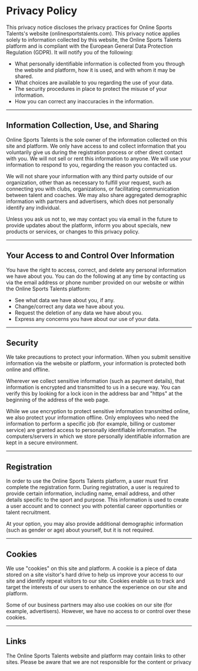 # Privacy Policy

This privacy notice discloses the privacy practices for Online Sports Talents's website (onlinesportstalents.com). This privacy notice applies solely to information collected by this website, the Online Sports Talents platform and is compliant with the European General Data Protection Regulation (GDPR). It will notify you of the following:

-   What personally identifiable information is collected from you through the website and platform, how it is used, and with whom it may be shared.
-   What choices are available to you regarding the use of your data.
-   The security procedures in place to protect the misuse of your information.
-   How you can correct any inaccuracies in the information.

---

## Information Collection, Use, and Sharing

Online Sports Talents is the sole owner of the information collected on this site and platform. We only have access to and collect information that you voluntarily give us during the registration process or other direct contact with you. We will not sell or rent this information to anyone. We will use your information to respond to you, regarding the reason you contacted us.

We will not share your information with any third party outside of our organization, other than as necessary to fulfill your request, such as connecting you with clubs, organizations, or facilitating communication between talent and coaches. We may also share aggregated demographic information with partners and advertisers, which does not personally identify any individual.

Unless you ask us not to, we may contact you via email in the future to provide updates about the platform, inform you about specials, new products or services, or changes to this privacy policy.

---

## Your Access to and Control Over Information

You have the right to access, correct, and delete any personal information we have about you. You can do the following at any time by contacting us via the email address or phone number provided on our website or within the Online Sports Talents platform:

-   See what data we have about you, if any.
-   Change/correct any data we have about you.
-   Request the deletion of any data we have about you.
-   Express any concerns you have about our use of your data.

---

## Security

We take precautions to protect your information. When you submit sensitive information via the website or platform, your information is protected both online and offline.

Wherever we collect sensitive information (such as payment details), that information is encrypted and transmitted to us in a secure way. You can verify this by looking for a lock icon in the address bar and "https" at the beginning of the address of the web page.

While we use encryption to protect sensitive information transmitted online, we also protect your information offline. Only employees who need the information to perform a specific job (for example, billing or customer service) are granted access to personally identifiable information. The computers/servers in which we store personally identifiable information are kept in a secure environment.

---

## Registration

In order to use the Online Sports Talents platform, a user must first complete the registration form. During registration, a user is required to provide certain information, including name, email address, and other details specific to the sport and purpose. This information is used to create a user account and to connect you with potential career opportunities or talent recruitment.

At your option, you may also provide additional demographic information (such as gender or age) about yourself, but it is not required.

---

## Cookies

We use "cookies" on this site and platform. A cookie is a piece of data stored on a site visitor's hard drive to help us improve your access to our site and identify repeat visitors to our site. Cookies enable us to track and target the interests of our users to enhance the experience on our site and platform.

Some of our business partners may also use cookies on our site (for example, advertisers). However, we have no access to or control over these cookies.

---

## Links

The Online Sports Talents website and platform may contain links to other sites. Please be aware that we are not responsible for the content or privacy
